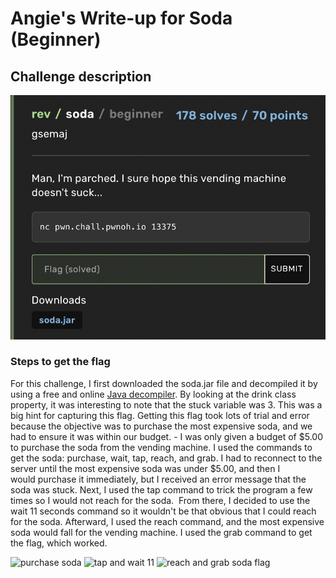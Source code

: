 <h1> Angie's Write-up for Soda (Beginner) </h1>

<h2>Challenge description</h2>

<img width="700" alt="reverse engineering challenge" src="https://github.com/angietechcafe/CTFWriteUps/blob/main/BuckeyeCTF/Soda%20description.png?raw=true">

<h3>Steps to get the flag</h3>
<p>For this challenge, I first downloaded the soda.jar file and decompiled it by using a free and online <a href="http://www.javadecompilers.com">Java decompiler</a>. By looking at the drink class property, it was interesting to note that the stuck variable was 3. This was a big hint for capturing this flag. Getting this flag took lots of trial and error because the objective was to purchase the most expensive soda, and we had to ensure it was within our budget. - I was only given a budget of $5.00 to purchase the soda from the vending machine. I used the commands to get the soda: purchase, wait, tap, reach, and grab. I had to reconnect to the server until the most expensive soda was under $5.00, and then I would purchase it immediately, 
  but I received an error message that the soda was stuck. Next, I used the tap command to trick the program a few times so I would not reach for the soda.  From there, I decided to use the wait 11 seconds command so it wouldn't be that obvious that I could reach for the soda. 
  Afterward, I used the reach command, and the most expensive soda would fall for the vending machine. 
  I used the grab command to get the flag, which worked. <p>
  
<img width="700" alt="purchase soda" src="#">
<img width="700" alt="tap and wait 11" src="#">
<img width="700" alt="reach and grab soda flag" src="#">
